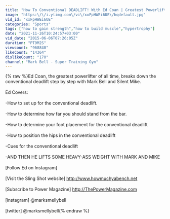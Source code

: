 ```yaml
---
title: "How To Conventional DEADLIFT! With Ed Coan | Greatest Powerlifter Of All Time"
image: "https:\/\/i.ytimg.com\/vi\/xxFpHWEi6UE\/hqdefault.jpg"
vid_id: "xxFpHWEi6UE"
categories: "Sports"
tags: ["how to gain strength","how to build muscle","hypertrophy"]
date: "2021-11-26T10:24:57+03:00"
vid_date: "2015-06-06T07:26:05Z"
duration: "PT9M2S"
viewcount: "968840"
likeCount: "14364"
dislikeCount: "170"
channel: "Mark Bell - Super Training Gym"
---
```

{% raw %}Ed Coan, the greatest powerlifter of all time, breaks down the conventional deadlift step by step with Mark Bell and Silent Mike.<br /><br />Ed Covers:<br /><br />-How to set up for the conventional deadlift.<br /><br />-How to determine how far you should stand from the bar.<br /><br />-How to determine your foot placement for the conventional deadlift<br /><br />-How to position the hips in the conventional deadlift<br /><br />-Cues for the conventional deadlift<br /><br />-AND THEN HE LIFTS SOME HEAVY-ASS WEIGHT WITH MARK AND MIKE<br /><br />[Follow Ed on Instagram]<br /><br />[Visit the Sling Shot website]  <a rel="nofollow" target="blank" href="http://www.howmuchyabench.net">http://www.howmuchyabench.net</a><br /><br />[Subscribe to Power Magazine] <a rel="nofollow" target="blank" href="http://ThePowerMagazine.com">http://ThePowerMagazine.com</a><br /><br />[instagram] @marksmellybell<br /><br />[twitter] @marksmellybell{% endraw %}
